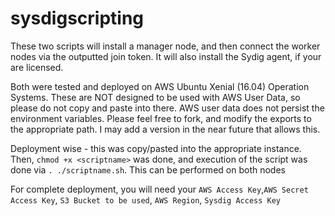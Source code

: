 # sysdigscripting 

These two scripts will install a manager node, and then connect the worker nodes via the outputted join token. It will also install the Sydig agent, if your are licensed. 

Both were tested and deployed on AWS Ubuntu Xenial (16.04) Operation Systems. These are NOT designed to be used with AWS User Data, so please do not  copy and paste into there. AWS user data does not persist the environment variables. Please feel free to fork, and modify the exports to the appropriate path. I may add a version in the near future that allows this.

Deployment wise - this was copy/pasted into the appropriate instance. Then, `chmod +x <scriptname>` was done, and execution of the script was done via `. ./scriptname.sh`. This can be performed on both nodes 

For complete deployment, you will need your `AWS Access Key`,`AWS Secret Access Key`, `S3 Bucket to be used`, `AWS Region`, `Sysdig Access Key` 
